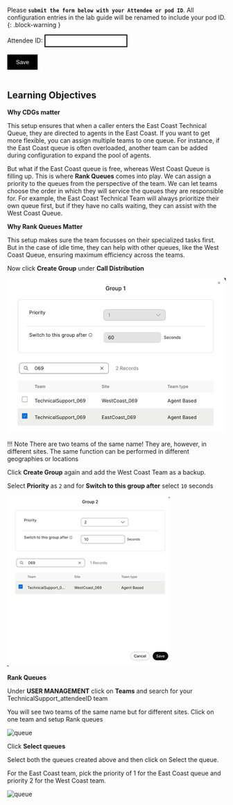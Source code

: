 <script>
 function update () {
    const form = document.forms['attendee-form'];
    if (form) {
      form.addEventListener('submit', function (event) {
        event.preventDefault();
        const inputs = Array.from(form.querySelectorAll('input'));
        const values = inputs.reduce((acc, input) => {
          acc[input.id + '_out'] = input.value;
          return acc;
        }, {});

        Object.entries(values).forEach(([id, value]) => {
          const elements = document.getElementsByClassName(id);
          Array.from(elements).forEach(element => {

            console.log(element.innerHTML);
            if(Number(element.innerHTML) > 99 ){
               console.log(`Got a 99+ attendee: ${element.innerHTML}`);
               element.innerHTML = value;
             }
            else{
               console.log(`Got a sub 99 attendee: ${element.innerHTML}`);
               if(element.innerHTML.includes('gmail.com'))
               {
                element.innerHTML = `0${value}`;
                }
               else{
                element.innerHTML = value;
               }
                }
          });
        });
        const attendeeIDInput = form.elements['attendeeID'];
       if (attendeeIDInput && attendeeIDInput.value !== 'Your_Attendee_ID') {
          localStorage.setItem('attendeeID', attendeeIDInput.value);
        }
      });
    }
  };
</script>
<style>
  /* Style for the button */
  button {
    background-color: black; /* Set the background color to black */
    color: white; /* Set the text color to white */
    border: none; /* Remove the border */
    padding: 10px 20px; /* Add some padding for better appearance */
    cursor: pointer; /* Show a pointer cursor on hover */
  }

   /* Style for the input element */
  input[type="text"] {
    border: 2px solid black; /* Set the border thickness to 2px */
    padding: 5px; /* Add some padding for better appearance */

</style>

Please **`submit the form below with your Attendee or pod ID`**. All configuration entries in the lab guide will be renamed to include your pod ID.
 {: .block-warning }

<script>
document.forms["attendee-form"][1].value = localStorage.getItem("attendeeID") || "Your Attendee ID" 
</script>
<form id="attendee-form">
  <label for="attendee">Attendee ID:</label>
  <input type="text" id="attendee" name="attendee" onChange="update()"><br>
<br>
  <button onclick="update()">Save</button>
</form>

<br/>


## Learning Objectives


**Why CDGs matter**

This setup ensures that when a caller enters the East Coast Technical Queue, they are directed to agents in the East Coast. If you want to get more flexible, you can assign multiple teams to one queue. For instance, if the East Coast queue is often overloaded, another team can be added during configuration to expand the pool of agents.  

But what if the East Coast queue is free, whereas West Coast Queue is filling up. This is where **Rank Queues** comes into play. We can assign a priority to the queues from the perspective of the team. We can let teams choose the order in which they will service the queues they are responsible for. For example, the East Coast Technical Team will always prioritize their own queue first, but if they have no calls waiting, they can assist with the West Coast Queue. 

**Why Rank Queues Matter**

This setup makes sure the team focusses on their specialized tasks first. But in the case of idle time, they can help with other queues, like the West Coast Queue, ensuring maximum efficiency across the teams. 

Now click **Create Group** under **Call Distribution**

![queue](../assets/teams/q_3.png)

!!! Note
    There are two teams of the same name! They are, however, in different sites. The same function can be performed in different geographies or locations

Click **Create Group** again and add the West Coast Team as a backup.

Select **Priority** as `2` and for **Switch to this group after** select `10` seconds

![queue](../assets/teams/q_4.png)

**Rank Queues**

Under **USER MANAGEMENT** click on **Teams** and search for your TechnicalSupport_<w class = "attendee_out">attendeeID</w> team

You will see two teams of the same name but for different sites. Click on one team and setup Rank queues

![queue](../assets/teams/rank_1.png)

Click **Select queues**

Select both the queues created above and then click on Select the queue.

For the East Coast team, pick the priority of 1 for the East Coast queue and priority 2 for the West Coast team. 

![queue](../assets/teams/rank_2.png)

